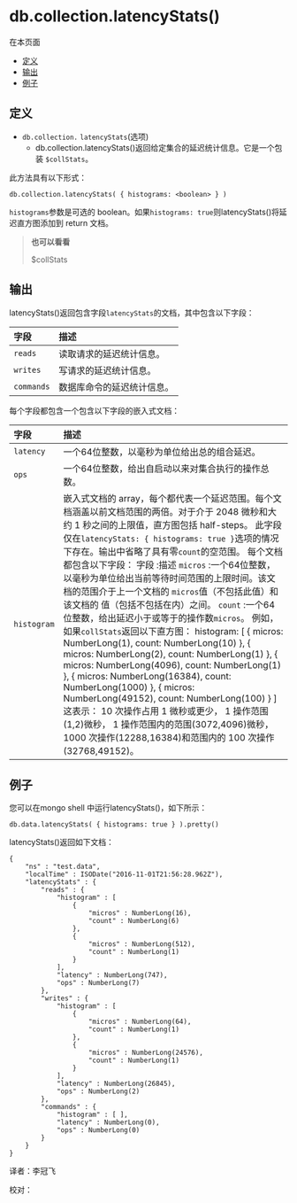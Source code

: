 # db.collection.latencyStats\(\)

在本页面

* [定义](db-collection-latencystats.md#definition)
* [输出](db-collection-latencystats.md#output)
* [例子](db-collection-latencystats.md#examples)

## 定义

* `db.collection.` `latencyStats`\(选项\)
  * db.collection.latencyStats\(\)返回给定集合的延迟统计信息。它是一个包装 `$collStats`。

此方法具有以下形式：

```text
db.collection.latencyStats( { histograms: <boolean> } )
```

`histograms`参数是可选的 boolean。如果`histograms: true`则latencyStats\(\)将延迟直方图添加到 return 文档。

> **也可以看看**
>
> $collStats

## 输出

latencyStats\(\)返回包含字段`latencyStats`的文档，其中包含以下字段：

| 字段 | 描述 |
| :--- | :--- |
| `reads` | 读取请求的延迟统计信息。 |
| `writes` | 写请求的延迟统计信息。 |
| `commands` | 数据库命令的延迟统计信息。 |

每个字段都包含一个包含以下字段的嵌入式文档：

| 字段 | 描述 |
| :--- | :--- |
| `latency` | 一个64位整数，以毫秒为单位给出总的组合延迟。 |
| `ops` | 一个64位整数，给出自启动以来对集合执行的操作总数。 |
| `histogram` | 嵌入式文档的 array，每个都代表一个延迟范围。每个文档涵盖以前文档范围的两倍。对于介于 2048 微秒和大约 1 秒之间的上限值，直方图包括 half-steps。  此字段仅在`latencyStats: { histograms: true }`选项的情况下存在。输出中省略了具有零`count`的空范围。  每个文档都包含以下字段： 字段 :描述  `micros` :一个64位整数，以毫秒为单位给出当前等待时间范围的上限时间。该文档的范围介于上一个文档的 `micros`值（不包括此值）和该文档的 值（包括不包括在内）之间。   `count` :一个64位整数，给出延迟小于或等于的操作数`micros`。  例如，如果`collStats`返回以下直方图： histogram: \[    { micros: NumberLong\(1\), count: NumberLong\(10\) },    { micros: NumberLong\(2\), count: NumberLong\(1\) },    { micros: NumberLong\(4096\), count: NumberLong\(1\) },    { micros: NumberLong\(16384\), count: NumberLong\(1000\) },    { micros: NumberLong\(49152\), count: NumberLong\(100\) }  \]  这表示：  10 次操作占用 1 微秒或更少，  1 操作范围\(1,2\)微秒，  1 操作范围内的范围\(3072,4096\)微秒，  1000 次操作\(12288,16384\)和范围内的  100 次操作\(32768,49152\)。 |

## 例子

您可以在mongo shell 中运行latencyStats\(\)，如下所示：

```text
db.data.latencyStats( { histograms: true } ).pretty()
```

latencyStats\(\)返回如下文档：

```text
{
    "ns" : "test.data",
    "localTime" : ISODate("2016-11-01T21:56:28.962Z"),
    "latencyStats" : {
        "reads" : {
            "histogram" : [
                {
                    "micros" : NumberLong(16),
                    "count" : NumberLong(6)
                },
                {
                    "micros" : NumberLong(512),
                    "count" : NumberLong(1)
                }
            ],
            "latency" : NumberLong(747),
            "ops" : NumberLong(7)
        },
        "writes" : {
            "histogram" : [
                {
                    "micros" : NumberLong(64),
                    "count" : NumberLong(1)
                },
                {
                    "micros" : NumberLong(24576),
                    "count" : NumberLong(1)
                }
            ],
            "latency" : NumberLong(26845),
            "ops" : NumberLong(2)
        },
        "commands" : {
            "histogram" : [ ],
            "latency" : NumberLong(0),
            "ops" : NumberLong(0)
        }
    }
}
```

译者：李冠飞

校对：


